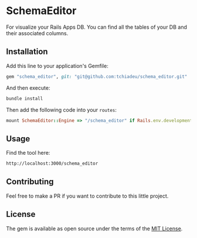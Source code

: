 # SchemaEditor
For visualize your Rails Apps DB.
You can find all the tables of your DB and their associated columns.

## Installation
Add this line to your application's Gemfile:

```ruby
gem "schema_editor", git: "git@github.com:tchiadeu/schema_editor.git"
```

And then execute:
```bash
bundle install
```

Then add the following code into your `routes`:
```ruby
mount SchemaEditor::Engine => "/schema_editor" if Rails.env.development?
```

## Usage
Find the tool here:
```bash
http://localhost:3000/schema_editor
```

## Contributing
Feel free to make a PR if you want to contribute to this little project.

## License
The gem is available as open source under the terms of the [MIT License](https://opensource.org/licenses/MIT).
